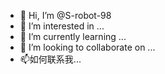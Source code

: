 - 👋 Hi, I’m @S-robot-98
- 👀 I’m interested in ...
- 🌱 I’m currently learning ...
- 💞️ I’m looking to collaborate on ...
- 📫如何联系我...

<!---
S-robot-98/S-robot-98 is a ✨ special ✨ repository because its `README.md` (this file) appears on your GitHub profile.
You can click the Preview link to take a look at your changes.
--->
